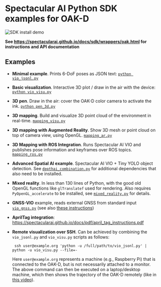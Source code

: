 # Spectacular AI Python SDK examples for OAK-D

![SDK install demo](https://spectacularai.github.io/docs/gif/spatial-ai.gif)

**See https://spectacularai.github.io/docs/sdk/wrappers/oak.html for instructions and API documentation**

## Examples

 * **Minimal example**. Prints 6-DoF poses as JSON text: [`python vio_jsonl.py`](vio_jsonl.py)
 * **Basic visualization**. Interactive 3D plot / draw in the air with the device: [`python vio_visu.py`](vio_visu.py)
 * **3D pen**. Draw in the air: cover the OAK-D color camera to activate the ink. [`python pen_3d.py`](pen_3d.py)
 * **3D mapping**. Build and visualize 3D point cloud of the environment in real-time. [`mapping_visu.py`](mapping_visu.py)
 * **3D mapping with Augmented Reality**. Show 3D mesh or point cloud on top of camera view, using OpenGL. [`mapping_ar.py`](mapping_ar.py)
 * **3D Mapping with ROS Integration**. Runs Spectacular AI VIO and publishes pose information and keyframes over ROS topics. [`mapping_ros.py`](mapping_ros.py)
 * **Advanced Spatial AI example**. Spectacular AI VIO + Tiny YOLO object detection.
    See [`depthai_combination.py`](depthai_combination.py) for additional dependencies that also need to be installed.
 * **Mixed reality**. In less than 130 lines of Python, with the good old OpenGL functions like `glTranslatef` used for rendering.
    Also requires `PyOpenGL_accelerate` to be installed, see [`mixed_reality.py`](mixed_reality.py) for details.
 * **GNSS-VIO** example, reads external GNSS from standard input [`vio_gnss.py`](vio_gnss.py) (see also [these instructions](https://spectacularai.github.io/docs/pdf/GNSS-VIO_OAK-D_Python.pdf))
 * **AprilTag integration**: https://spectacularai.github.io/docs/pdf/april_tag_instructions.pdf
 * **Remote visualization over SSH**. Can be achieved by combining the `vio_jsonl.py` and `vio_visu.py` scripts as follows:

        ssh user@example.org 'python -u /full/path/to/vio_jsonl.py' | python -u vio_visu.py --file=-

    Here `user@example.org` represents a machine (e.g., Raspberry Pi) that is connected to the OAK-D, but is not necessarily attached to a monitor.
    The above command can then be executed on a laptop/desktop machine, which then shows the trajectory of the OAK-D remotely (like in [this video](https://youtu.be/mBZ8bszNnwI?t=17)).
